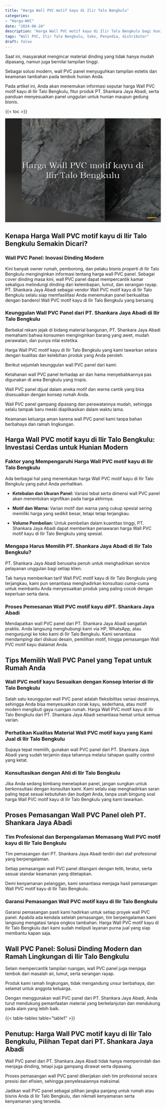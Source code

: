```yaml
---
title: "Harga Wall PVC motif kayu di Ilir Talo Bengkulu"
categories: 
- "Harga-WVC"
date: "2024-06-24"
description: "Harga Wall PVC motif kayu di Ilir Talo Bengkulu bagi hunian, perkantoran, serta toko. Panel berkualitas, beragam motif, variasi warna elegan, dengan servis instalasi oleh teknisi profesional dan kepastian resmi!|Layanan penyediaan Wall PVC motif kayu di Ilir Talo Bengkulu bagi keperluan hunian, office, atau toko, dengan panel terbaik dan penempatan oleh tim profesional dan garansi resmi.|Pilihan Wall PVC motif kayu di Ilir Talo Bengkulu yang terpercaya untuk tempat tinggal, perkantoran, serta ritel, dengan material berkualitas dan pemasangan oleh tim berpengalaman serta garansi resmi.|Penyediaan Wall PVC motif kayu di Ilir Talo Bengkulu untuk hunian, perkantoran, serta toko, dengan produk berkualitas dan instalasi oleh teknisi profesional, disertai beserta jaminan resmi.}"
tags: "Wall PVC, Ilir Talo Bengkulu, toko, Penyedia, distributor"
draft: false
---
```


Saat ini, masyarakat mengincar material dinding yang tidak hanya mudah dipasang, namun juga bernilai tampilan tinggi.

Sebagai solusi modern, wall PVC panel menyuguhkan tampilan estetis dan keamanan tambahan pada tembok hunian Anda.

Pada artikel ini, Anda akan menemukan informasi seputar harga Wall PVC motif kayu di Ilir Talo Bengkulu, fitur produk PT. Shankara Jaya Abadi, serta panduan menyesuaikan panel unggulan untuk hunian maupun gedung bisnis.

{{< toc >}}

![Harga Wall PVC motif kayu di Ilir Talo Bengkulu](/images/Harga-WVC/Harga-Wall-PVC-motif-kayu-di-Ilir-Talo-Bengkulu.png)


## Kenapa Harga Wall PVC motif kayu di Ilir Talo Bengkulu Semakin Dicari?

### Wall PVC Panel: Inovasi Dinding Modern

Kini banyak owner rumah, pemborong, dan pelaku bisnis properti di Ilir Talo Bengkulu menginginkan informasi tentang harga wall PVC panel. Sebagai cover dinding masa kini, wall PVC panel dapat mempercantik kamar sekaligus melindungi dinding dari kelembapan, lumut, dan serangan rayap. PT. Shankara Jaya Abadi sebagai vendor Wall PVC motif kayu di Ilir Talo Bengkulu selalu siap memfasilitasi Anda menemukan panel berkualitas dengan banderol Wall PVC motif kayu di Ilir Talo Bengkulu yang bersaing

### Keunggulan Wall PVC Panel dari PT. Shankara Jaya Abadi di Ilir Talo Bengkulu

Berbekal rekam jejak di bidang material bangunan, PT. Shankara Jaya Abadi memahami bahwa konsumen menginginkan barang yang awet, mudah perawatan, dan punya nilai estetika.

Harga Wall PVC motif kayu di Ilir Talo Bengkulu yang kami tawarkan setara dengan kualitas dan kelebihan produk yang Anda peroleh.

Berikut sejumlah keunggulan wall PVC panel dari kami:

Ketahanan wall PVC panel terhadap air dan hama menyebabkannya pas digunakan di area Bengkulu yang tropis.

Wall PVC panel dijual dalam aneka motif dan warna cantik yang bisa disesuaikan dengan konsep rumah Anda.

Wall PVC panel gampang dipasang dan perawatannya mudah, sehingga selalu tampak baru meski diaplikasikan dalam waktu lama.

Keamanan keluarga aman karena wall PVC panel kami tanpa bahan berbahaya dan ramah lingkungan.

## Harga Wall PVC motif kayu di Ilir Talo Bengkulu: Investasi Cerdas untuk Hunian Modern

### Faktor yang Mempengaruhi Harga Wall PVC motif kayu di Ilir Talo Bengkulu

Ada berbagai hal yang menentukan harga Wall PVC motif kayu di Ilir Talo Bengkulu yang patut Anda perhatikan.

- **Ketebalan dan Ukuran Panel:** Variasi tebal serta dimensi wall PVC panel akan menentukan signifikan pada harga akhirnya.

- **Motif dan Warna:** Varian motif dan warna yang cukup spesial sering memiliki harga yang sedikit besar, tetapi tetap terjangkau.

- **Volume Pembelian:** Untuk pembelian dalam kuantitas tinggi, PT. Shankara Jaya Abadi dapat memberikan penawaran harga Wall PVC motif kayu di Ilir Talo Bengkulu yang spesial.

### Mengapa Harus Memilih PT. Shankara Jaya Abadi di Ilir Talo Bengkulu?

PT. Shankara Jaya Abadi berusaha penuh untuk menghadirkan service pelayanan unggulan bagi setiap klien.

Tak hanya memberikan tarif Wall PVC motif kayu di Ilir Talo Bengkulu yang terjangkau, kami pun senantiasa menghadirkan konsultasi cuma-cuma untuk membantu Anda menyesuaikan produk yang paling cocok dengan keperluan serta dana.

### Proses Pemesanan Wall PVC motif kayu diPT. Shankara Jaya Abadi

Mendapatkan wall PVC panel dari PT. Shankara Jaya Abadi sangatlah praktis. Anda langsung menghubungi kami via HP, WhatsApp, atau mengunjungi ke toko kami di Ilir Talo Bengkulu. Kami senantiasa mendampingi dari diskusi desain, pemilihan motif, hingga pemasangan Wall PVC motif kayu dialamat Anda.

## Tips Memilih Wall PVC Panel yang Tepat untuk Rumah Anda

### Wall PVC motif kayu Sesuaikan dengan Konsep Interior di Ilir Talo Bengkulu

Salah satu keunggulan wall PVC panel adalah fleksibilitas variasi desainnya, sehingga Anda bisa menyesuaikan corak kayu, sederhana, atau motif modern mengikuti gaya ruangan rumah. Harga Wall PVC motif kayu di Ilir Talo Bengkulu dari PT. Shankara Jaya Abadi senantiasa hemat untuk semua varian.

### Perhatikan Kualitas Material Wall PVC motif kayu yang Kami Jual di Ilir Talo Bengkulu

Supaya tepat memilih, gunakan wall PVC panel dari PT. Shankara Jaya Abadi yang sudah terjamin daya tahannya melalui tahapan quality control yang ketat.

### Konsultasikan dengan Ahli di Ilir Talo Bengkulu

Jika Anda sedang bimbang menetapkan panel, jangan sungkan untuk berkonsultasi dengan konsultan kami. Kami selalu siap menghadirkan saran paling tepat sesuai kebutuhan dan budget Anda, tanpa usah bingung soal harga Wall PVC motif kayu di Ilir Talo Bengkulu yang kami tawarkan.

## Proses Pemasangan Wall PVC Panel oleh PT. Shankara Jaya Abadi

### Tim Profesional dan Berpengalaman Memasang Wall PVC motif kayu di Ilir Talo Bengkulu

Tim pemasangan dari PT. Shankara Jaya Abadi terdiri dari staf profesional yang berpengalaman.

Setiap pemasangan wall PVC panel ditangani dengan teliti, teratur, serta sesuai standar keamanan yang ditetapkan.

Demi kenyamanan pelanggan, kami senantiasa menjaga hasil pemasangan Wall PVC motif kayu di Ilir Talo Bengkulu.

### Garansi Pemasangan Wall PVC motif kayu di Ilir Talo Bengkulu

Garansi pemasangan pasti kami hadirkan untuk setiap proyek wall PVC panel. Apabila ada kendala setelah pemasangan, tim berpengalaman kami langsung mengatasi tanpa ongkos tambahan. Harga Wall PVC motif kayu di Ilir Talo Bengkulu dari kami sudah meliputi layanan purna jual yang siap membantu kapan saja.

## Wall PVC Panel: Solusi Dinding Modern dan Ramah Lingkungan di Ilir Talo Bengkulu

Selain mempercantik tampilan ruangan, wall PVC panel juga menjaga tembok dari masalah air, lumut, serta serangan rayap.

Produk kami ramah lingkungan, tidak mengandung unsur berbahaya, dan selamat untuk anggota keluarga.

Dengan menggunakan wall PVC panel dari PT. Shankara Jaya Abadi, Anda turut mendukung pemanfaatan material yang berkelanjutan dan mendukung pada alam yang lebih baik.

{{< table-tables table="table1" >}}

## Penutup: Harga Wall PVC motif kayu di Ilir Talo Bengkulu, Pilihan Tepat dari PT. Shankara Jaya Abadi

Wall PVC panel dari PT. Shankara Jaya Abadi tidak hanya memperindah dan menjaga dinding, tetapi juga gampang dirawat serta dipasang.

Proses pemasangan wall PVC panel dikerjakan oleh tim profesional secara presisi dan efisien, sehingga penyelesaiannya maksimal.

Jadikan wall PVC panel sebagai pilihan jangka panjang untuk rumah atau bisnis Anda di Ilir Talo Bengkulu, dan nikmati kenyamanan serta kenyamanan yang tersedia.